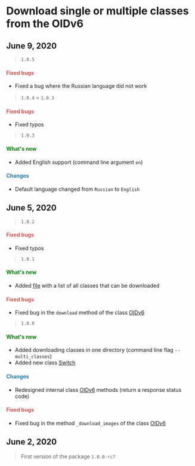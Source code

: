 # Download single or multiple classes from the OIDv6

## June 9, 2020

> `1.0.5`

<h4><span style="color:#DB534F;">Fixed bugs</span></h4>

- Fixed a bug where the Russian language did not work

> `1.0.4` = `1.0.3`

<h4><span style="color:#DB534F;">Fixed bugs</span></h4>

- Fixed typos

> `1.0.3`

<h4><span style="color:#008000;">What's new</span></h4>

- Added English support (command line argument `en`)

<h4><span style="color:#247CB4;">Changes</span></h4>

- Default language changed from `Russian` to `English`

## June 5, 2020

> `1.0.2`

<h4><span style="color:#DB534F;">Fixed bugs</span></h4>

- Fixed typos

> `1.0.1`

<h4><span style="color:#008000;">What's new</span></h4>

- Added [file](https://github.com/DmitryRyumin/OIDv6/blob/master/oidv6/classes.txt) with a list of all classes that can be downloaded

<h4><span style="color:#DB534F;">Fixed bugs</span></h4>

- Fixed bug in the `download` method of the class [OIDv6](https://github.com/DmitryRyumin/OIDv6/blob/master/oidv6/OIDv6.py)

> `1.0.0`

<h4><span style="color:#008000;">What's new</span></h4>

- Added downloading classes in one directory (command line flag `--multi_classes`)
- Added new class [Switch](https://github.com/DmitryRyumin/OIDv6/blob/master/oidv6/modules/core/switch.py)

<h4><span style="color:#247CB4;">Changes</span></h4>

- Redesigned internal class [OIDv6](https://github.com/DmitryRyumin/OIDv6/blob/master/oidv6/OIDv6.py) methods (return a response status code)

<h4><span style="color:#DB534F;">Fixed bugs</span></h4>

- Fixed bug in the method `_download_images` of the class [OIDv6](https://github.com/DmitryRyumin/OIDv6/blob/master/oidv6/OIDv6.py)

## June 2, 2020

> First version of the package `1.0.0-rc7`
